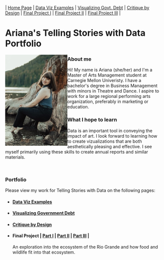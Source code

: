 | [Home Page](https://arianagant.github.io/Telling-Stories-with-Data-Portfolio/) | [Data Viz Examples](dataviz-examples) | [Visualizing Govt. Debt](visualizing-government-debt) | [Critique by Design](critique-by-design) | [Final Project I](final-project-part-one) | [Final Project II](final-project-part-two) | [Final Project III](final-project-part-three) |

# Ariana's Telling Stories with Data Portfolio

<img src="me.jpg" align=left width="200"/>

### About me
Hi! My name is Ariana (she/her) and I'm a Master of Arts Management student at Carnegie Mellon Univeristy. I have a bachelor's degree in Business Management with minors in Theatre and Dance. I aspire to work for a large regional performing arts organization, preferably in marketing or education. 

### What I hope to learn
Data is an important tool in conveying the impact of art. I look forward to learning how to create vizualizations that are both aesthetically pleasing and effective. I see myself primarily using these skills to create annual reports and similar materials.

<br clear="left"/>

### Portfolio
Please view my work for Telling Stories with Data on the following pages: 

- #### [Data Viz Examples](dataviz-examples) 
- #### [Visualizing Government Debt](visualizing-government-debt)
- #### [Critique by Design](critique-by-design) 
- #### Final Project |  [Part I](final-project-part-one)  |  [Part II](final-project-part-two)  |  [Part III](final-project-part-three)  |
  An exploration into the ecosystem of the Rio Grande and how food and wildlife fit into that ecosystem.


